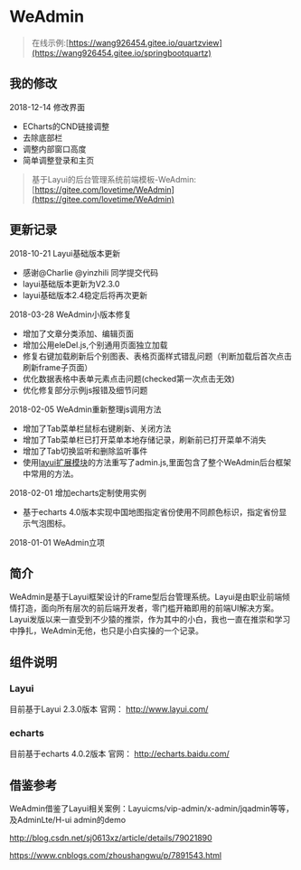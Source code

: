 # WeAdmin

> 在线示例:[https://wang926454.gitee.io/quartzview](https://wang926454.gitee.io/springbootquartz)

## 我的修改

2018-12-14
修改界面
 - ECharts的CND链接调整
 - 去除底部栏
 - 调整内部窗口高度
 - 简单调整登录和主页

> 基于Layui的后台管理系统前端模板-WeAdmin:[https://gitee.com/lovetime/WeAdmin](https://gitee.com/lovetime/WeAdmin)

## 更新记录

2018-10-21 
Layui基础版本更新
 - 感谢@Charlie @yinzhili 同学提交代码
 - layui基础版本更新为V2.3.0
 - layui基础版本2.4稳定后将再次更新

2018-03-28
WeAdmin小版本修复
 - 增加了文章分类添加、编辑页面
 - 增加公用eleDel.js,个别通用页面独立加载
 - 修复右键加载刷新后个别图表、表格页面样式错乱问题（判断加载后首次点击刷新frame子页面）
 - 优化数据表格中表单元素点击问题(checked第一次点击无效)
 - 优化修复部分示例js报错及细节问题

2018-02-05
WeAdmin重新整理js调用方法
 - 增加了Tab菜单栏鼠标右键刷新、关闭方法
 - 增加了Tab菜单栏已打开菜单本地存储记录，刷新前已打开菜单不消失
 - 增加了Tab切换监听和删除监听事件
 - 使用[layui扩展模块](http://www.layui.com/doc/base/modules.html#extend)的方法重写了admin.js,里面包含了整个WeAdmin后台框架中常用的方法。


2018-02-01
增加echarts定制使用实例
 - 基于echarts 4.0版本实现中国地图指定省份使用不同颜色标识，指定省份显示气泡图标。

2018-01-01
WeAdmin立项

## 简介

WeAdmin是基于Layui框架设计的Frame型后台管理系统。Layui是由职业前端倾情打造，面向所有层次的前后端开发者，零门槛开箱即用的前端UI解决方案。
Layui发版以来一直受到不少猿的推崇，作为其中的小白，我也一直在推崇和学习中挣扎，WeAdmin无他，也只是小白实操的一个记录。

## 组件说明

### Layui
目前基于Layui 2.3.0版本
官网： http://www.layui.com/

### echarts
目前基于echarts 4.0.2版本
官网： http://echarts.baidu.com/ 

## 借鉴参考
WeAdmin借鉴了Layui相关案例：Layuicms/vip-admin/x-admin/jqadmin等等，及AdminLte/H-ui admin的demo

http://blog.csdn.net/sj0613xz/article/details/79021890

https://www.cnblogs.com/zhoushangwu/p/7891543.html

